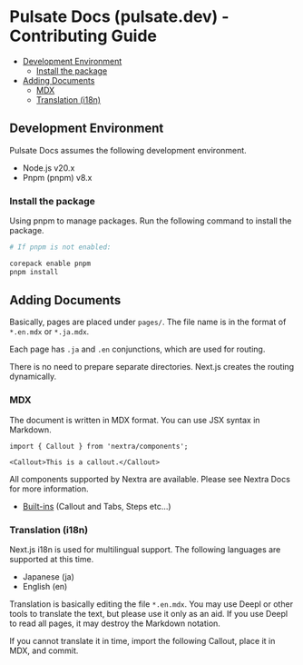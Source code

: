 # Pulsate Docs (pulsate.dev) - Contributing Guide

- [Development Environment](#development-environment)
  - [Install the package](#install-the-package)
- [Adding Documents](#adding-documents)
  - [MDX](#mdx)
  - [Translation (i18n)](#translation-i18n)

## Development Environment

Pulsate Docs assumes the following development environment.

- Node.js v20.x
- Pnpm (pnpm) v8.x

### Install the package

Using pnpm to manage packages. Run the following command to install the package.

```sh
# If pnpm is not enabled:

corepack enable pnpm
pnpm install
```

## Adding Documents

Basically, pages are placed under `pages/`. The file name is in the format of `*.en.mdx` or `*.ja.mdx`.

Each page has `.ja` and `.en` conjunctions, which are used for routing.

There is no need to prepare separate directories. Next.js creates the routing dynamically.

### MDX

The document is written in MDX format. You can use JSX syntax in Markdown.

```mdx
import { Callout } from 'nextra/components';

<Callout>This is a callout.</Callout>
```

All components supported by Nextra are available. Please see Nextra Docs for more information.

- [Built-ins](https://nextra.site/docs/guide/built-ins) (Callout and Tabs, Steps etc...)

### Translation (i18n)

Next.js i18n is used for multilingual support. The following languages are supported at this time.

- Japanese (ja)
- English (en)

Translation is basically editing the file `*.en.mdx`. You may use Deepl or other tools to translate the text, but please use it only as an aid. If you use Deepl to read all pages, it may destroy the Markdown notation.

If you cannot translate it in time, import the following Callout, place it in MDX, and commit.
